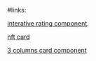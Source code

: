 
#links:

<a href="https://nyaou.github.io/projetos---frontend-mentor/interactive-rating-component-main/index.html" target="_blank">interative rating component</a>.

<a href="https://nyaou.github.io/projetos---frontend-mentor/nft-preview-card-component-main/nft-preview-card-component-main" target="_blank">nft card</a>

<a href="https://nyaou.github.io/projetos---frontend-mentor/3-column-preview-card-component-main" target="_blank">3 columns card component</a>


